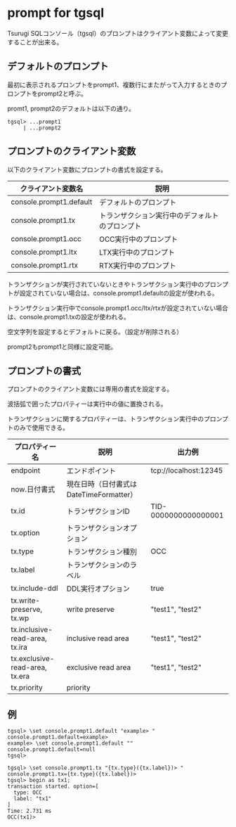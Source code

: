 # prompt for tgsql

Tsurugi SQLコンソール（tgsql）のプロンプトはクライアント変数によって変更することが出来る。



## デフォルトのプロンプト

最初に表示されるプロンプトをprompt1、複数行にまたがって入力するときのプロンプトをprompt2と呼ぶ。

promt1, prompt2のデフォルトは以下の通り。

```
tgsql> ...prompt1
     | ...prompt2
```



## プロンプトのクライアント変数

以下のクライアント変数にプロンプトの書式を設定する。

| クライアント変数名      | 説明                                           |
| ----------------------- | ---------------------------------------------- |
| console.prompt1.default | デフォルトのプロンプト                         |
| console.prompt1.tx      | トランザクション実行中のデフォルトのプロンプト |
| console.prompt1.occ     | OCC実行中のプロンプト                          |
| console.prompt1.ltx     | LTX実行中のプロンプト                          |
| console.prompt1.rtx     | RTX実行中のプロンプト                          |

トランザクションが実行されていないときやトランザクション実行中のプロンプトが設定されていない場合は、console.prompt1.defaultの設定が使われる。

トランザクション実行中でconsole.prompt1.occ/ltx/rtxが設定されていない場合は、console.prompt1.txの設定が使われる。

空文字列を設定するとデフォルトに戻る。（設定が削除される）

prompt2もprompt1と同様に設定可能。



## プロンプトの書式

プロンプトのクライアント変数には専用の書式を設定する。

波括弧で囲ったプロパティーは実行中の値に置換される。

トランザクションに関するプロパティーは、トランザクション実行中のプロンプトのみで使用できる。

| プロパティー名                 | 説明                                    | 出力例                |
| ------------------------------ | --------------------------------------- | --------------------- |
| endpoint                       | エンドポイント                          | tcp://localhost:12345 |
| now.日付書式                   | 現在日時（日付書式はDateTimeFormatter） |                       |
| tx.id                          | トランザクションID                      | TID-0000000000000001  |
| tx.option                      | トランザクションオプション              |                       |
| tx.type                        | トランザクション種別                    | OCC                   |
| tx.label                       | トランザクションのラベル                |                       |
| tx.include-ddl                 | DDL実行オプション                       | true                  |
| tx.write-preserve, tx.wp       | write preserve                          | "test1", "test2"      |
| tx.inclusive-read-area, tx.ira | inclusive read area                     | "test1", "test2"      |
| tx.exclusive-read-area, tx.era | exclusive read area                     | "test1", "test2"      |
| tx.priority                    | priority                                |                       |



## 例

```
tgsql> \set console.prompt1.default "example> "
console.prompt1.default=example>
example> \set console.prompt1.default ""
console.prompt1.default=null
tgsql>
```

```
tgsql> \set console.prompt1.tx "{tx.type}({tx.label})> "
console.prompt1.tx={tx.type}({tx.label})>
tgsql> begin as tx1;
transaction started. option=[
  type: OCC
  label: "tx1"
]
Time: 2.731 ms
OCC(tx1)>
```

